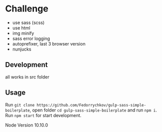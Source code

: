 # Challenge
* use sass (scss)
* use html
* img minify
* sass error logging
* autoprefixer, last 3 browser version
* nunjucks

## Development
all works in src folder

## Usage
Run `git clone https://github.com/Fedorrychkov/gulp-sass-simple-boilerplate`, open folder `cd gulp-sass-simple-boilerplate` and run `npm i`.<br>
Run `npm start` for start development.

Node Version 10.10.0
